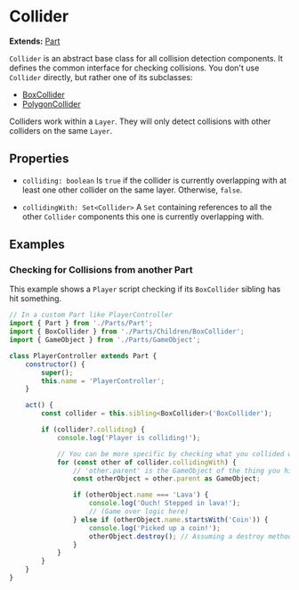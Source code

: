 # Collider

**Extends:** [Part](./Part.md)

`Collider` is an abstract base class for all collision detection components. It defines the common interface for checking collisions. You don't use `Collider` directly, but rather one of its subclasses:

-   [BoxCollider](./BoxCollider.md)
-   [PolygonCollider](./PolygonCollider.md)

Colliders work within a `Layer`. They will only detect collisions with other colliders on the same `Layer`.

## Properties

-   `colliding: boolean`
    Is `true` if the collider is currently overlapping with at least one other collider on the same layer. Otherwise, `false`.

-   `collidingWith: Set<Collider>`
    A `Set` containing references to all the other `Collider` components this one is currently overlapping with.

## Examples

### Checking for Collisions from another Part

This example shows a `Player` script checking if its `BoxCollider` sibling has hit something.

```javascript
// In a custom Part like PlayerController
import { Part } from './Parts/Part';
import { BoxCollider } from './Parts/Children/BoxCollider';
import { GameObject } from './Parts/GameObject';

class PlayerController extends Part {
    constructor() {
        super();
        this.name = 'PlayerController';
    }

    act() {
        const collider = this.sibling<BoxCollider>('BoxCollider');

        if (collider?.colliding) {
            console.log('Player is colliding!');

            // You can be more specific by checking what you collided with
            for (const other of collider.collidingWith) {
                // 'other.parent' is the GameObject of the thing you hit
                const otherObject = other.parent as GameObject;

                if (otherObject.name === 'Lava') {
                    console.log('Ouch! Stepped in lava!');
                    // (Game over logic here)
                } else if (otherObject.name.startsWith('Coin')) {
                    console.log('Picked up a coin!');
                    otherObject.destroy(); // Assuming a destroy method
                }
            }
        }
    }
}
```

